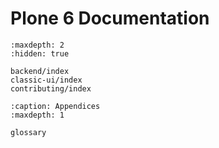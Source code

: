 # Plone 6 Documentation

```{toctree}
:maxdepth: 2
:hidden: true

backend/index
classic-ui/index
contributing/index
```



```{toctree}
:caption: Appendices
:maxdepth: 1

glossary
```

